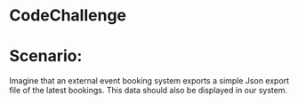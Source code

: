 # CodeChallenge

# Scenario:


Imagine that an external event booking system exports a simple Json export file of the latest bookings. This data should also be displayed in our system.

